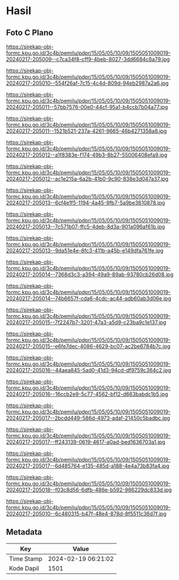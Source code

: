 # Hasil

## Foto C Plano

https://sirekap-obj-formc.kpu.go.id/3c4b/pemilu/pdpr/15/05/05/10/09/1505051009019-20240217-205009--c7ca34f8-cff9-4beb-8027-3dd6684c8a79.jpg

https://sirekap-obj-formc.kpu.go.id/3c4b/pemilu/pdpr/15/05/05/10/09/1505051009019-20240217-205010--554f26af-7c15-4c4d-809d-94eb2987a2a6.jpg

https://sirekap-obj-formc.kpu.go.id/3c4b/pemilu/pdpr/15/05/05/10/09/1505051009019-20240217-205011--57bb7576-00e0-44cf-95a1-b4ccb7b04a77.jpg

https://sirekap-obj-formc.kpu.go.id/3c4b/pemilu/pdpr/15/05/05/10/09/1505051009019-20240217-205011--1521b521-237a-4261-9665-46b4271358a8.jpg

https://sirekap-obj-formc.kpu.go.id/3c4b/pemilu/pdpr/15/05/05/10/09/1505051009019-20240217-205012--a1f8383e-f174-49b3-8b27-55006408efa9.jpg

https://sirekap-obj-formc.kpu.go.id/3c4b/pemilu/pdpr/15/05/05/10/09/1505051009019-20240217-205012--ac1e215a-6a2b-41b0-9c90-838e3d047a37.jpg

https://sirekap-obj-formc.kpu.go.id/3c4b/pemilu/pdpr/15/05/05/10/09/1505051009019-20240217-205013--6cf4e1f5-1194-4a45-9fb7-5a9be3610878.jpg

https://sirekap-obj-formc.kpu.go.id/3c4b/pemilu/pdpr/15/05/05/10/09/1505051009019-20240217-205013--7c571b07-ffc5-4deb-8d3a-901a096af61b.jpg

https://sirekap-obj-formc.kpu.go.id/3c4b/pemilu/pdpr/15/05/05/10/09/1505051009019-20240217-205013--9da51e4e-8fc3-411b-a45b-e149dfa761fe.jpg

https://sirekap-obj-formc.kpu.go.id/3c4b/pemilu/pdpr/15/05/05/10/09/1505051009019-20240217-205014--7368d3c3-a394-49a9-89ab-93780cb26d08.jpg

https://sirekap-obj-formc.kpu.go.id/3c4b/pemilu/pdpr/15/05/05/10/09/1505051009019-20240217-205014--74b6657f-cda6-4cdc-ac44-adb60ab3d06e.jpg

https://sirekap-obj-formc.kpu.go.id/3c4b/pemilu/pdpr/15/05/05/10/09/1505051009019-20240217-205015--7f2247b7-3201-47a3-a5d9-c23ba9c1e137.jpg

https://sirekap-obj-formc.kpu.go.id/3c4b/pemilu/pdpr/15/05/05/10/09/1505051009019-20240217-205015--e6fe7dec-4086-4629-bc07-ac2be6784b7c.jpg

https://sirekap-obj-formc.kpu.go.id/3c4b/pemilu/pdpr/15/05/05/10/09/1505051009019-20240217-205016--44aea845-5ad0-41d3-94cd-df9759c364c2.jpg

https://sirekap-obj-formc.kpu.go.id/3c4b/pemilu/pdpr/15/05/05/10/09/1505051009019-20240217-205016--16ccb2e9-5c77-4562-bf12-d663babdc1b5.jpg

https://sirekap-obj-formc.kpu.go.id/3c4b/pemilu/pdpr/15/05/05/10/09/1505051009019-20240217-205017--2bcdd449-586d-4973-adaf-21450c5badbc.jpg

https://sirekap-obj-formc.kpu.go.id/3c4b/pemilu/pdpr/15/05/05/10/09/1505051009019-20240217-205017--ff243139-0619-4617-a0ad-bed1636703a1.jpg

https://sirekap-obj-formc.kpu.go.id/3c4b/pemilu/pdpr/15/05/05/10/09/1505051009019-20240217-205017--6d485764-e135-485d-a188-4e4a73b83fa4.jpg

https://sirekap-obj-formc.kpu.go.id/3c4b/pemilu/pdpr/15/05/05/10/09/1505051009019-20240217-205018--f03c8d56-6dfb-486e-b592-986229dc833d.jpg

https://sirekap-obj-formc.kpu.go.id/3c4b/pemilu/pdpr/15/05/05/10/09/1505051009019-20240217-205010--6c480315-b47f-48e4-878d-8f5511c36d7f.jpg


## Metadata

| Key        | Value               |
| ---------- | ------------------- |
| Time Stamp | 2024-02-19 06:21:02 |
| Kode Dapil | 1501                |



